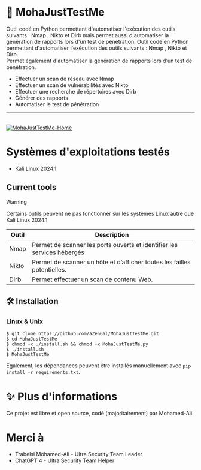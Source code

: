 # 📡 MohaJustTestMe
Outil codé en Python permettant d'automatiser l'exécution des outils suivants : Nmap , Nikto et Dirb mais permet aussi d'automatiser la génération de rapports lors d'un test de pénétration.
Outil codé en Python permettant d'automatiser l'exécution des outils suivants : Nmap , Nikto et Dirb.<br/> 
Permet également d'automatiser la génération de rapports lors d'un test de pénétration.
* Effectuer un scan de réseau avec Nmap
* Effectuer un scan de vulnérabilités avec Nikto
* Effectuer une recherche de répertoires avec Dirb
* Générer des rapports
* Automatiser le test de pénétration
------------------------------------
<br/>
<a href=""><img src="" alt="MohaJustTestMe-Home" border="0"></a>
<br />

# Systèmes d'exploitations testés
- Kali Linux 2024.1

## Current tools
> [!WARNING]
> Certains outils peuvent ne pas fonctionner sur les systèmes Linux autre que Kali Linux 2024.1

| Outil                 | Description                                                                                                       |
|-----------------------|-------------------------------------------------------------------------------------------------------------------|
| Nmap                  | Permet de scanner les ports ouverts et identifier les services hébergés                                           |
| Nikto                 | Permet de scanner un hôte et d’afficher toutes les failles potentielles.                                          |
| Dirb                  | Permet effectuer un scan de contenu Web.                                                                          |

## 🛠 Installation
### Linux & Unix
```
$ git clone https://github.com/aZenGal/MohaJustTestMe.git
$ cd MohaJustTestMe
$ chmod +x ./install.sh && chmod +x MohaJustTestMe.py
$ ./install.sh
$ MohaJustTestMe
```
Egalement, les dépendances peuvent être installés manuellement avec `pip install -r requirements.txt`.

# ✨ Plus d'informations
Ce projet est libre et open source, codé (majoritairement) par Mohamed-Ali.

# Merci à
* Trabelsi Mohamed-Ali - Ultra Security Team Leader <br/>
* ChatGPT 4 - Ultra Security Team Helper
